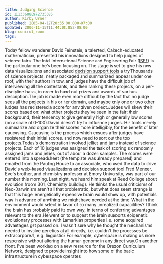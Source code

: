 ```yaml
---
title: Judging Science
id: 111336080972735385
author: Kirby Urner
published: 2005-04-12T20:35:00.000-07:00
updated: 2006-11-15T11:44:08.852-08:00
blog: control_room
tags: 
---
```


Today fellow wanderer David Feinstein, a talented, Caltech-educated mathematician, presented his innovations designed to help judges of science fairs. The Intel International Science and Engineering Fair ([ISEF](http://www.intel.com/education/isef/)) is the particular one he's been focusing on.  The stage is set to give his new data visualizations and associated [decision support tools](http://analyticanimations.com/) a try.Thousands of science projects, neatly packaged and summarized, appear under one roof, with their authors in tow, and judges have the difficult job of interviewing all the contestants, and then ranking these projects, on a per-discipline basis, in order to hand out prizes and awards of various description.The job is made even more difficult by the fact that no judge sees all the projects in his or her domain, and maybe only one or two other judges has registered a score for any given project.Judges will skew their scores based on: what other projects they've seen in the fair; their background; their tendency to give generally high or generally low scores (on a scale of 0-100).David doesn't try to influence judges. His tools merely summarize and organize their scores more intelligibly, for the benefit of later caucusing. Caucusing is the process which ensues after judges have registered their initial scores, and now need to sort out the top projects.Today's demonstration involved jellies and jams instead of science projects. Each of 10 judges was assigned the task of scoring six randomly assigned jams and jellies, out of about a dozen samples. The scores were entered into a spreadsheet (the template was already prepared) and emailed from the Pauling House to an associate, who used the data to drive David's web-based visualizations and decision support tool.Fred Menger, Eve's brother, and chemistry professor at Emory University, was part of our number this morning. Last night, we heard him speak at Reed College about evolution (room 301, Chemistry building). He thinks the usual criticisms of Neo-Darwinism aren't all that problematic, but what does seem strange is that this huge, energetically expensive brain would show up, with potentials way in advance of anything we might have needed at the time. What in the environment would select in favor of so many unrealized capabilities? I think the brain has probably paid its own way, in terms of conferring advantages relevant to the era.He went on to suggest the brain supports epigenetic evolutionary processes with Lamarkian properties i.e. some acquired advantages get passed on. I wasn't sure why he thought the mechanisms needed to involve genetics at all directly, i.e. couldn't the processes be extracorporeal, e.g. linguistic? For example, cyberspace is making us more responsive without altering the human genome in any direct way.On another front, I've been working on a [new resource](http://www.4dsolutions.net/ocn/geoquiz.html) for the Oregon Curriculum Network, designed to provide insight into how some of the basic infrastructure in cyberspace operates.